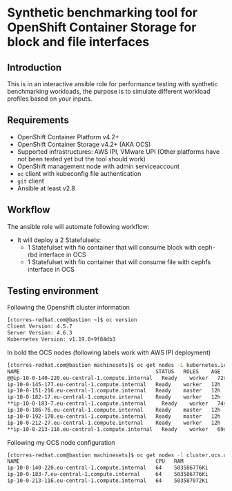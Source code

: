 # Synthetic benchmarking tool for OpenShift Container Storage for block and file interfaces

## Introduction 
This is in an interactive ansible role for performance testing with synthetic benchmarking workloads, the purpose is to simulate different workload profiles based on your inputs.

## Requirements
- OpenShift Container Platform v4.2+ 
- OpenShift Container Storage v4.2+ (AKA OCS)
- Supported infrastructures: AWS IPI, VMware UPI (Other platforms have not been tested yet but the tool should work)
- OpenShift management node with admin serviceaccount
- `oc` client with kubeconfig file authentication
- `git` client
- Ansible at least v2.8 

## Workflow
The ansible role will automate following workflow:
- It will deploy a 2 Statefulsets:
    - 1 Statefulset with fio container that will consume block with ceph-rbd interface in OCS
    - 1 Statefulset with fio container that will consume file with cephfs interface in OCS


## Testing environment
Following the Openshift cluster information 
```bash
[ctorres-redhat.com@bastion ~]$ oc version
Client Version: 4.5.7
Server Version: 4.6.3
Kubernetes Version: v1.19.0+9f84db3
```
In bold the OCS nodes (following labels work with AWS IPI deployment)
```bash
[ctorres-redhat.com@bastion machinesets]$ oc get nodes -L kubernetes.io/hostname -L node.kubernetes.io/instance-type -L failure-domain.beta.kubernetes.io/region -L failure-domain.beta.kubernetes.io/zone
NAME                                            STATUS   ROLES    AGE   VERSION           HOSTNAME          INSTANCE-TYPE   REGION         ZONE
@@ip-10-0-140-220.eu-central-1.compute.internal   Ready    worker   72s   v1.19.0+9f84db3   ip-10-0-140-220   i3.16xlarge     eu-central-1   eu-central-1a@@
ip-10-0-145-177.eu-central-1.compute.internal   Ready    worker   12h   v1.19.0+9f84db3   ip-10-0-145-177   m5.4xlarge      eu-central-1   eu-central-1a
ip-10-0-151-216.eu-central-1.compute.internal   Ready    master   12h   v1.19.0+9f84db3   ip-10-0-151-216   c5d.2xlarge     eu-central-1   eu-central-1a
ip-10-0-182-17.eu-central-1.compute.internal    Ready    worker   12h   v1.19.0+9f84db3   ip-10-0-182-17    m5.4xlarge      eu-central-1   eu-central-1b
**ip-10-0-183-7.eu-central-1.compute.internal     Ready    worker   74s   v1.19.0+9f84db3   ip-10-0-183-7     i3.16xlarge     eu-central-1   eu-central-1b**
ip-10-0-186-76.eu-central-1.compute.internal    Ready    master   12h   v1.19.0+9f84db3   ip-10-0-186-76    c5d.2xlarge     eu-central-1   eu-central-1b
ip-10-0-192-170.eu-central-1.compute.internal   Ready    master   12h   v1.19.0+9f84db3   ip-10-0-192-170   c5d.2xlarge     eu-central-1   eu-central-1c
ip-10-0-212-27.eu-central-1.compute.internal    Ready    worker   12h   v1.19.0+9f84db3   ip-10-0-212-27    m5.4xlarge      eu-central-1   eu-central-1c
**ip-10-0-213-116.eu-central-1.compute.internal   Ready    worker   69s   v1.19.0+9f84db3   ip-10-0-213-116   i3.16xlarge     eu-central-1   eu-central-1c**
```
Following my OCS node configuration
```bash
[ctorres-redhat.com@bastion machinesets]$ oc get nodes -l cluster.ocs.openshift.io/openshift-storage=  -o=custom-columns=NAME:.metadata.name,CPU:.status.capacity.cpu,RAM:.status.capacity.memory
NAME                                            CPU   RAM
ip-10-0-140-220.eu-central-1.compute.internal   64    503586776Ki
ip-10-0-183-7.eu-central-1.compute.internal     64    503586776Ki
ip-10-0-213-116.eu-central-1.compute.internal   64    503587072Ki
```